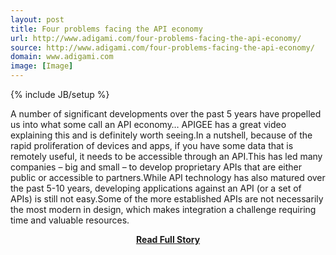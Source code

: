 ```yaml
---
layout: post
title: Four problems facing the API economy
url: http://www.adigami.com/four-problems-facing-the-api-economy/
source: http://www.adigami.com/four-problems-facing-the-api-economy/
domain: www.adigami.com
image: [Image]
---
```

{% include JB/setup %}<p>A number of significant developments over the past 5 years have propelled us into what some call an API economy… APIGEE has a great video explaining this and is definitely worth seeing.In a nutshell, because of the rapid proliferation of devices and apps, if you have some data that is remotely useful, it needs to be accessible through an API.This has led many companies – big and small – to develop proprietary APIs that are either public or accessible to partners.While API technology has also matured over the past 5-10 years, developing applications against an API (or a set of APIs) is still not easy.Some of the more established APIs are not necessarily the most modern in design, which makes integration a challenge requiring time and valuable resources.</p>
<center><p><a href="http://www.adigami.com/four-problems-facing-the-api-economy/" style='padding:25px; font-sze:18px; font-weight: bold;'>Read Full Story</a></p></center>
